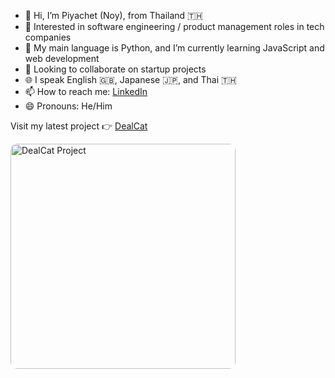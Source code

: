 - 👋 Hi, I’m Piyachet (Noy), from Thailand 🇹🇭
- 👀 Interested in software engineering / product management roles in tech companies
- 🌱 My main language is Python, and I’m currently learning JavaScript and web development
- 💞️ Looking to collaborate on startup projects
- 🌐 I speak English 🇬🇧, Japanese 🇯🇵, and Thai 🇹🇭
- 📫 How to reach me: [LinkedIn](https://www.linkedin.com/in/piyachet-p2145/)
- 😄 Pronouns: He/Him

Visit my latest project 👉 [DealCat](https://dealcat.vercel.app)

<a href="https://dealcat.vercel.app">
  <img src="https://github.com/user-attachments/assets/322b25f8-5a72-4604-a527-9aed895ff2a1" alt="DealCat Project" width="360" align="left" style="margin-right: 10px; border-radius: 10px;">
</a>

<!---
<div style="float: left; margin-right: 10px; overflow: hidden; border-radius: 10px;">
  <img width="240" alt="image" src="https://github.com/user-attachments/assets/322b25f8-5a72-4604-a527-9aed895ff2a1">
</div>

<!---
Piyachetnoy/Piyachetnoy is a ✨ special ✨ repository because its `README.md` (this file) appears on your GitHub profile.
You can click the Preview link to take a look at your changes.
--->

